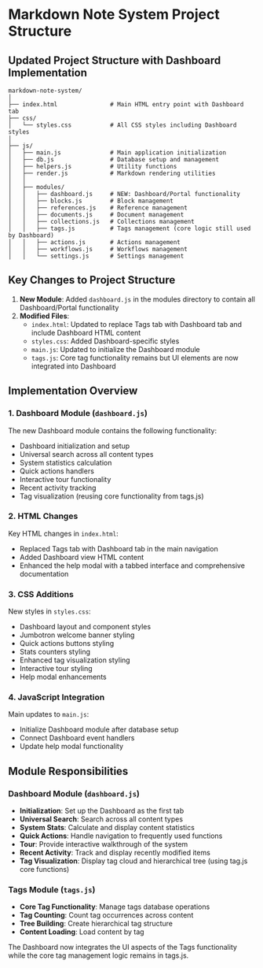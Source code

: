 # Markdown Note System Project Structure

## Updated Project Structure with Dashboard Implementation

```
markdown-note-system/
│
├── index.html               # Main HTML entry point with Dashboard tab
├── css/
│   └── styles.css           # All CSS styles including Dashboard styles
│
├── js/
│   ├── main.js              # Main application initialization
│   ├── db.js                # Database setup and management
│   ├── helpers.js           # Utility functions
│   ├── render.js            # Markdown rendering utilities
│   │
│   ├── modules/
│   │   ├── dashboard.js     # NEW: Dashboard/Portal functionality
│   │   ├── blocks.js        # Block management
│   │   ├── references.js    # Reference management
│   │   ├── documents.js     # Document management
│   │   ├── collections.js   # Collections management
│   │   ├── tags.js          # Tags management (core logic still used by Dashboard)
│   │   ├── actions.js       # Actions management
│   │   ├── workflows.js     # Workflows management
│   │   └── settings.js      # Settings management
```

## Key Changes to Project Structure

1. **New Module**: Added `dashboard.js` in the modules directory to contain all Dashboard/Portal functionality
2. **Modified Files**:
   - `index.html`: Updated to replace Tags tab with Dashboard tab and include Dashboard HTML content
   - `styles.css`: Added Dashboard-specific styles 
   - `main.js`: Updated to initialize the Dashboard module
   - `tags.js`: Core tag functionality remains but UI elements are now integrated into Dashboard

## Implementation Overview

### 1. Dashboard Module (`dashboard.js`)

The new Dashboard module contains the following functionality:

- Dashboard initialization and setup
- Universal search across all content types
- System statistics calculation
- Quick actions handlers
- Interactive tour functionality
- Recent activity tracking
- Tag visualization (reusing core functionality from tags.js)

### 2. HTML Changes

Key HTML changes in `index.html`:

- Replaced Tags tab with Dashboard tab in the main navigation
- Added Dashboard view HTML content
- Enhanced the help modal with a tabbed interface and comprehensive documentation

### 3. CSS Additions

New styles in `styles.css`:

- Dashboard layout and component styles
- Jumbotron welcome banner styling
- Quick actions buttons styling
- Stats counters styling
- Enhanced tag visualization styling
- Interactive tour styling
- Help modal enhancements

### 4. JavaScript Integration

Main updates to `main.js`:

- Initialize Dashboard module after database setup
- Connect Dashboard event handlers
- Update help modal functionality

## Module Responsibilities

### Dashboard Module (`dashboard.js`)

- **Initialization**: Set up the Dashboard as the first tab
- **Universal Search**: Search across all content types
- **System Stats**: Calculate and display content statistics
- **Quick Actions**: Handle navigation to frequently used functions
- **Tour**: Provide interactive walkthrough of the system
- **Recent Activity**: Track and display recently modified items
- **Tag Visualization**: Display tag cloud and hierarchical tree (using tag.js core functions)

### Tags Module (`tags.js`)

- **Core Tag Functionality**: Manage tags database operations
- **Tag Counting**: Count tag occurrences across content
- **Tree Building**: Create hierarchical tag structure
- **Content Loading**: Load content by tag

The Dashboard now integrates the UI aspects of the Tags functionality while the core tag management logic remains in tags.js.
